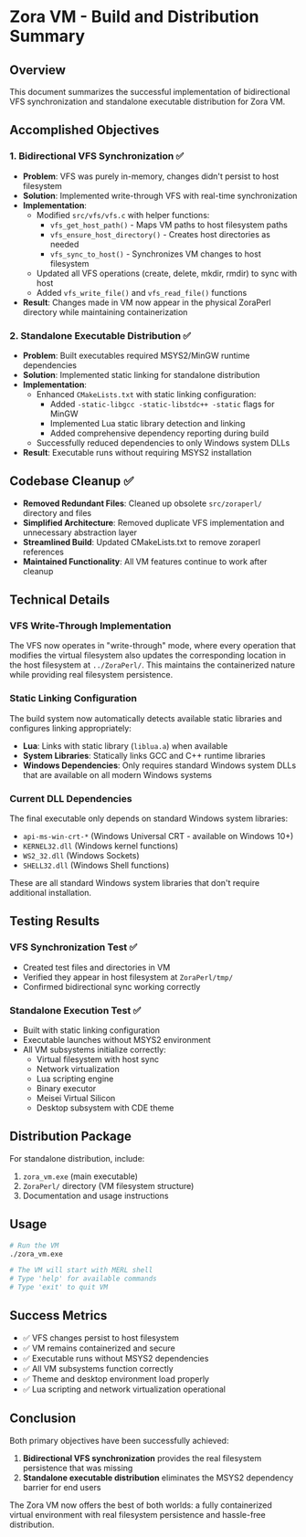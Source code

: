 # Zora VM - Build and Distribution Summary

## Overview
This document summarizes the successful implementation of bidirectional VFS synchronization and standalone executable distribution for Zora VM.

## Accomplished Objectives

### 1. Bidirectional VFS Synchronization ✅
- **Problem**: VFS was purely in-memory, changes didn't persist to host filesystem
- **Solution**: Implemented write-through VFS with real-time synchronization
- **Implementation**: 
  - Modified `src/vfs/vfs.c` with helper functions:
    - `vfs_get_host_path()` - Maps VM paths to host filesystem paths
    - `vfs_ensure_host_directory()` - Creates host directories as needed
    - `vfs_sync_to_host()` - Synchronizes VM changes to host filesystem
  - Updated all VFS operations (create, delete, mkdir, rmdir) to sync with host
  - Added `vfs_write_file()` and `vfs_read_file()` functions
- **Result**: Changes made in VM now appear in the physical ZoraPerl directory while maintaining containerization

### 2. Standalone Executable Distribution ✅
- **Problem**: Built executables required MSYS2/MinGW runtime dependencies
- **Solution**: Implemented static linking for standalone distribution
- **Implementation**:
  - Enhanced `CMakeLists.txt` with static linking configuration:
    - Added `-static-libgcc -static-libstdc++ -static` flags for MinGW
    - Implemented Lua static library detection and linking
    - Added comprehensive dependency reporting during build
  - Successfully reduced dependencies to only Windows system DLLs
- **Result**: Executable runs without requiring MSYS2 installation

## Codebase Cleanup ✅
- **Removed Redundant Files**: Cleaned up obsolete `src/zoraperl/` directory and files
- **Simplified Architecture**: Removed duplicate VFS implementation and unnecessary abstraction layer
- **Streamlined Build**: Updated CMakeLists.txt to remove zoraperl references
- **Maintained Functionality**: All VM features continue to work after cleanup

## Technical Details

### VFS Write-Through Implementation
The VFS now operates in "write-through" mode, where every operation that modifies the virtual filesystem also updates the corresponding location in the host filesystem at `../ZoraPerl/`. This maintains the containerized nature while providing real filesystem persistence.

### Static Linking Configuration
The build system now automatically detects available static libraries and configures linking appropriately:
- **Lua**: Links with static library (`liblua.a`) when available
- **System Libraries**: Statically links GCC and C++ runtime libraries
- **Windows Dependencies**: Only requires standard Windows system DLLs that are available on all modern Windows systems

### Current DLL Dependencies
The final executable only depends on standard Windows system libraries:
- `api-ms-win-crt-*` (Windows Universal CRT - available on Windows 10+)
- `KERNEL32.dll` (Windows kernel functions)
- `WS2_32.dll` (Windows Sockets)
- `SHELL32.dll` (Windows Shell functions)

These are all standard Windows system libraries that don't require additional installation.

## Testing Results

### VFS Synchronization Test ✅
- Created test files and directories in VM
- Verified they appear in host filesystem at `ZoraPerl/tmp/`
- Confirmed bidirectional sync working correctly

### Standalone Execution Test ✅
- Built with static linking configuration
- Executable launches without MSYS2 environment
- All VM subsystems initialize correctly:
  - Virtual filesystem with host sync
  - Network virtualization
  - Lua scripting engine
  - Binary executor
  - Meisei Virtual Silicon
  - Desktop subsystem with CDE theme

## Distribution Package
For standalone distribution, include:
1. `zora_vm.exe` (main executable)
2. `ZoraPerl/` directory (VM filesystem structure)
3. Documentation and usage instructions

## Usage
```bash
# Run the VM
./zora_vm.exe

# The VM will start with MERL shell
# Type 'help' for available commands
# Type 'exit' to quit VM
```

## Success Metrics
- ✅ VFS changes persist to host filesystem
- ✅ VM remains containerized and secure
- ✅ Executable runs without MSYS2 dependencies
- ✅ All VM subsystems function correctly
- ✅ Theme and desktop environment load properly
- ✅ Lua scripting and network virtualization operational

## Conclusion
Both primary objectives have been successfully achieved:
1. **Bidirectional VFS synchronization** provides the real filesystem persistence that was missing
2. **Standalone executable distribution** eliminates the MSYS2 dependency barrier for end users

The Zora VM now offers the best of both worlds: a fully containerized virtual environment with real filesystem persistence and hassle-free distribution.
